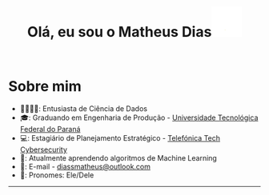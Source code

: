 

<h1 align="center">Olá, eu sou o Matheus Dias<a><img src="https://github.com/Kathryn-Jie/Kathryn-Jie/blob/main/wave.gif" width="60px"/></h1>
<Br>
<h1>Sobre mim</h1>

- 👨🏿‍🔬🔬: Entusiasta de Ciência de Dados  
- 🎓: Graduando em Engenharia de Produção - <a href= "http://portal.utfpr.edu.br/"> Universidade Tecnológica Federal do Paraná </a>
- 💻: Estagiário de Planejamento Estratégico -  <a href="https://tech.telefonica.com/">Telefónica Tech Cybersecurity</a>
- 🌱: Atualmente aprendendo algoritmos de Machine Learning
- 📧: E-mail - diassmatheus@outlook.com
- 💬: Pronomes: Ele/Dele
<hr>
<Br>
